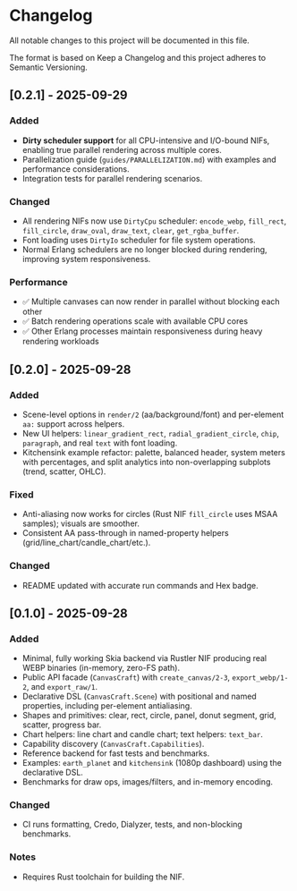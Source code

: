 # Changelog

All notable changes to this project will be documented in this file.

The format is based on Keep a Changelog and this project adheres to Semantic Versioning.

## [0.2.1] - 2025-09-29
### Added
- **Dirty scheduler support** for all CPU-intensive and I/O-bound NIFs, enabling true parallel rendering across multiple cores.
- Parallelization guide (`guides/PARALLELIZATION.md`) with examples and performance considerations.
- Integration tests for parallel rendering scenarios.

### Changed
- All rendering NIFs now use `DirtyCpu` scheduler: `encode_webp`, `fill_rect`, `fill_circle`, `draw_oval`, `draw_text`, `clear`, `get_rgba_buffer`.
- Font loading uses `DirtyIo` scheduler for file system operations.
- Normal Erlang schedulers are no longer blocked during rendering, improving system responsiveness.

### Performance
- ✅ Multiple canvases can now render in parallel without blocking each other
- ✅ Batch rendering operations scale with available CPU cores
- ✅ Other Erlang processes maintain responsiveness during heavy rendering workloads

## [0.2.0] - 2025-09-28
### Added
- Scene-level options in `render/2` (aa/background/font) and per-element `aa:` support across helpers.
- New UI helpers: `linear_gradient_rect`, `radial_gradient_circle`, `chip`, `paragraph`, and real `text` with font loading.
- Kitchensink example refactor: palette, balanced header, system meters with percentages, and split analytics into non-overlapping subplots (trend, scatter, OHLC).

### Fixed
- Anti-aliasing now works for circles (Rust NIF `fill_circle` uses MSAA samples); visuals are smoother.
- Consistent AA pass-through in named-property helpers (grid/line_chart/candle_chart/etc.).

### Changed
- README updated with accurate run commands and Hex badge.

## [0.1.0] - 2025-09-28
### Added
- Minimal, fully working Skia backend via Rustler NIF producing real WEBP binaries (in-memory, zero-FS path).
- Public API facade (`CanvasCraft`) with `create_canvas/2-3`, `export_webp/1-2`, and `export_raw/1`.
- Declarative DSL (`CanvasCraft.Scene`) with positional and named properties, including per-element antialiasing.
- Shapes and primitives: clear, rect, circle, panel, donut segment, grid, scatter, progress bar.
- Chart helpers: line chart and candle chart; text helpers: `text_bar`.
- Capability discovery (`CanvasCraft.Capabilities`).
- Reference backend for fast tests and benchmarks.
- Examples: `earth_planet` and `kitchensink` (1080p dashboard) using the declarative DSL.
- Benchmarks for draw ops, images/filters, and in-memory encoding.

### Changed
- CI runs formatting, Credo, Dialyzer, tests, and non-blocking benchmarks.

### Notes
- Requires Rust toolchain for building the NIF.
